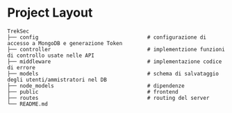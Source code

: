 
# Project Layout 
    TrekSec
    ├── config                                   # configurazione di accesso a MongoDB e generazione Token
    ├── controller                               # implementzione funzioni di controllo usate nelle API
    ├── middleware                               # implementazione codice di errore
    ├── models                                   # schema di salvataggio degli utenti/ammistratori nel DB
    ├── node_models                              # dipendenze
    ├── public                                   # frontend
    ├── routes                                   # routing del server
    └── README.md 
